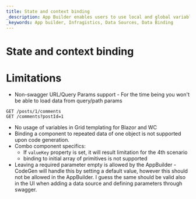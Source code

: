 ```yaml
---
title: State and context binding
_description: App Builder enables users to use local and global variables that help with storing different data to manage your app state
_keywords: App builder, Infragistics, Data Sources, Data Binding
---
```


# State and context binding

# Limitations
- Non-swagger URL/Query Params support - For the time being you won't be able to load data from query/path params
```
GET	/posts/1/comments
GET	/comments?postId=1
```
- No usage of variables in Grid templating for Blazor and WC
- Binding a component to repeated data of one object is not supported upon code generation.
- Combo component specifics:
   - If `valueKey` property is set, it will result limitation for the 4th scenario 
   - binding to initial array of primitives is not supported
- Leaving a required parameter empty is allowed by the AppBuilder - CodeGen will handle this by setting a default value, however this should not be allowed in the AppBuilder. I guess the same should be valid also in the UI when adding a data source and defining parameters through swagger.
